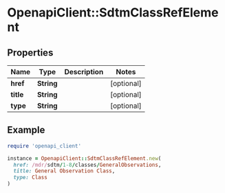 # OpenapiClient::SdtmClassRefElement

## Properties

| Name | Type | Description | Notes |
| ---- | ---- | ----------- | ----- |
| **href** | **String** |  | [optional] |
| **title** | **String** |  | [optional] |
| **type** | **String** |  | [optional] |

## Example

```ruby
require 'openapi_client'

instance = OpenapiClient::SdtmClassRefElement.new(
  href: /mdr/sdtm/1-8/classes/GeneralObservations,
  title: General Observation Class,
  type: Class
)
```

